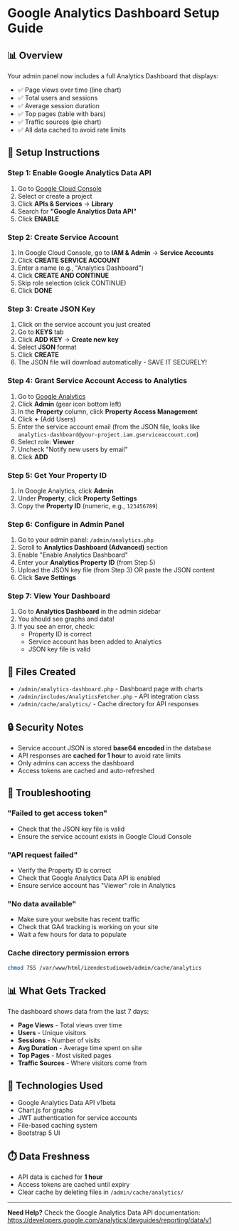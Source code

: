 # Google Analytics Dashboard Setup Guide

## 📊 Overview

Your admin panel now includes a full Analytics Dashboard that displays:
- ✅ Page views over time (line chart)
- ✅ Total users and sessions
- ✅ Average session duration
- ✅ Top pages (table with bars)
- ✅ Traffic sources (pie chart)
- ✅ All data cached to avoid rate limits

## 🚀 Setup Instructions

### Step 1: Enable Google Analytics Data API

1. Go to [Google Cloud Console](https://console.cloud.google.com/)
2. Select or create a project
3. Click **APIs & Services** → **Library**
4. Search for **"Google Analytics Data API"**
5. Click **ENABLE**

### Step 2: Create Service Account

1. In Google Cloud Console, go to **IAM & Admin** → **Service Accounts**
2. Click **CREATE SERVICE ACCOUNT**
3. Enter a name (e.g., "Analytics Dashboard")
4. Click **CREATE AND CONTINUE**
5. Skip role selection (click CONTINUE)
6. Click **DONE**

### Step 3: Create JSON Key

1. Click on the service account you just created
2. Go to **KEYS** tab
3. Click **ADD KEY** → **Create new key**
4. Select **JSON** format
5. Click **CREATE**
6. The JSON file will download automatically - SAVE IT SECURELY!

### Step 4: Grant Service Account Access to Analytics

1. Go to [Google Analytics](https://analytics.google.com)
2. Click **Admin** (gear icon bottom left)
3. In the **Property** column, click **Property Access Management**
4. Click **+** (Add Users)
5. Enter the service account email (from the JSON file, looks like `analytics-dashboard@your-project.iam.gserviceaccount.com`)
6. Select role: **Viewer**
7. Uncheck "Notify new users by email"
8. Click **ADD**

### Step 5: Get Your Property ID

1. In Google Analytics, click **Admin**
2. Under **Property**, click **Property Settings**
3. Copy the **Property ID** (numeric, e.g., `123456789`)

### Step 6: Configure in Admin Panel

1. Go to your admin panel: `/admin/analytics.php`
2. Scroll to **Analytics Dashboard (Advanced)** section
3. Enable "Enable Analytics Dashboard"
4. Enter your **Analytics Property ID** (from Step 5)
5. Upload the JSON key file (from Step 3) OR paste the JSON content
6. Click **Save Settings**

### Step 7: View Your Dashboard

1. Go to **Analytics Dashboard** in the admin sidebar
2. You should see graphs and data!
3. If you see an error, check:
   - Property ID is correct
   - Service account has been added to Analytics
   - JSON key file is valid

## 📁 Files Created

- `/admin/analytics-dashboard.php` - Dashboard page with charts
- `/admin/includes/AnalyticsFetcher.php` - API integration class
- `/admin/cache/analytics/` - Cache directory for API responses

## 🔒 Security Notes

- Service account JSON is stored **base64 encoded** in the database
- API responses are **cached for 1 hour** to avoid rate limits
- Only admins can access the dashboard
- Access tokens are cached and auto-refreshed

## 🐛 Troubleshooting

### "Failed to get access token"
- Check that the JSON key file is valid
- Ensure the service account exists in Google Cloud Console

### "API request failed"
- Verify the Property ID is correct
- Check that Google Analytics Data API is enabled
- Ensure service account has "Viewer" role in Analytics

### "No data available"
- Make sure your website has recent traffic
- Check that GA4 tracking is working on your site
- Wait a few hours for data to populate

### Cache directory permission errors
```bash
chmod 755 /var/www/html/izendestudioweb/admin/cache/analytics
```

## 📊 What Gets Tracked

The dashboard shows data from the last 7 days:
- **Page Views** - Total views over time
- **Users** - Unique visitors
- **Sessions** - Number of visits
- **Avg Duration** - Average time spent on site
- **Top Pages** - Most visited pages
- **Traffic Sources** - Where visitors come from

## 🎨 Technologies Used

- Google Analytics Data API v1beta
- Chart.js for graphs
- JWT authentication for service accounts
- File-based caching system
- Bootstrap 5 UI

## ⏱️ Data Freshness

- API data is cached for **1 hour**
- Access tokens are cached until expiry
- Clear cache by deleting files in `/admin/cache/analytics/`

---

**Need Help?** Check the Google Analytics Data API documentation:
https://developers.google.com/analytics/devguides/reporting/data/v1
